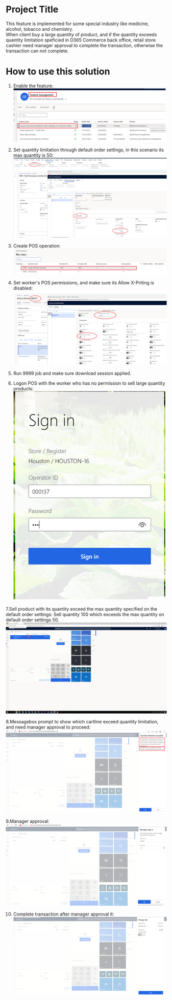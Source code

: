 
# Project Title

This feature is implemented for some special industry like medicine, alcohol, tobacco and chemistry.  
When client buy a large quantity of product, and if the quantity exceeds quantity limitation speficied in D365 Commerce back office, retail store cashier need manager approval to complete the transaction, otherwise the transaction can not complete.

# How to use this solution

1. Enable the feature:
   ![Alt text](https://github.com/zhangguanghuib/POS_Extension/blob/main/CWExtensions/Images/1-EnableFeature.png?raw=true "Optional title")

2. Set quantity limitation through default order settings, in this scenario its max quantity is 50:
   ![Alt text](https://github.com/zhangguanghuib/POS_Extension/blob/main/CWExtensions/Images/2-SetDefaultOrderSettings.png?raw=true "Optional title")
   
3. Create POS operation:
   ![Alt text](https://github.com/zhangguanghuib/POS_Extension/blob/main/CWExtensions/Images/3-CreatePOSOperations.png?raw=true "Optional title")
   
4. Set worker's POS permissions, and make sure its Allow X-Priting is disabled:
   ![Alt text](https://github.com/zhangguanghuib/POS_Extension/blob/main/CWExtensions/Images/4-SetPOSPermission.png?raw=true "Optional title")
   
5. Run 9999 job and make sure download session applied.
6. Logon POS with the worker who has no permission to sell large quantity products:
   ![Alt text](https://github.com/zhangguanghuib/POS_Extension/blob/main/CWExtensions/Images/5-LogInPOS.png?raw=true "Optional title")
   
7.Sell product with its quantity exceed the max quantity specified on the default order settings:
  Sell quantity 100 which exceeds the max quantity on default order settings 50.
  ![Alt text](https://github.com/zhangguanghuib/POS_Extension/blob/main/CWExtensions/Images/6-SellLargeQuantityOnPOS.png?raw=true "Optional title")
  
8.Messagebox prompt to show which cartline exceed quantity limitation, and need manager approval to proceed:
  ![Alt text](https://github.com/zhangguanghuib/POS_Extension/blob/main/CWExtensions/Images/7-MessageNeedManagerApproval.png?raw=true "Optional title")
  
9.Manager approval:
  ![Alt text](https://github.com/zhangguanghuib/POS_Extension/blob/main/CWExtensions/Images/8-ManagerApproval.png?raw=true "Optional title")
  
10. Complete transaction after manager approval it:
   ![Alt text](https://github.com/zhangguanghuib/POS_Extension/blob/main/CWExtensions/Images/9-CompleteTransaction.png?raw=true "Optional title")
